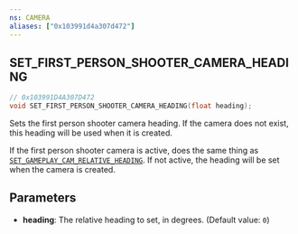 ```yaml
---
ns: CAMERA
aliases: ["0x103991d4a307d472"]
---
```

## SET_FIRST_PERSON_SHOOTER_CAMERA_HEADING

```c
// 0x103991D4A307D472
void SET_FIRST_PERSON_SHOOTER_CAMERA_HEADING(float heading);
```

Sets the first person shooter camera heading. If the camera does not exist, this heading will be used when it is created.

If the first person shooter camera is active, does the same thing as [`SET_GAMEPLAY_CAM_RELATIVE_HEADING`](#_0xB4EC2312F4E5B1F1). If not active, the heading will be set when the camera is created.


## Parameters
* **heading**: The relative heading to set, in degrees. (Default value: `0`)
